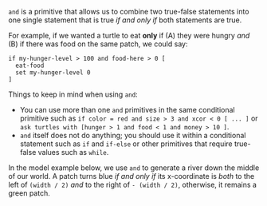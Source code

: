 `and` is a primitive that allows us to combine two true-false statements into one single statement that is true *if and only if* both statements are true. 



For example, if we wanted a turtle to eat **only** if (A) they were hungry *and* (B) if there was food on the same patch, we could say:



```
if my-hunger-level > 100 and food-here > 0 [
  eat-food
  set my-hunger-level 0
]
```



Things to keep in mind when using `and`:

* You can use more than one `and` primitives in the same conditional primitive such as `if color = red and size > 3 and xcor < 0 [ ... ]` or `ask turtles with [hunger > 1 and food < 1 and money > 10 ]`.
* `and` itself does not do anything; you should use it within a conditional statement such as `if` and `if-else` or other primitives that require true-false values such as `while`. 



In the model example below, we use `and` to generate a river down the middle of our world. A patch turns blue *if and only if* its x-coordinate is *both* to the left of `(width / 2)` *and* to the right of `- (width / 2)`, otherwise, it remains a green patch.